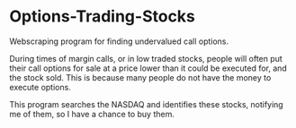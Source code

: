 # Options-Trading-Stocks
Webscraping program for finding undervalued call options.

During times of margin calls, or in low traded stocks, people will often put their call options for sale at a price lower than it could be executed for, and the stock sold. This is because many people do not have the money to execute options.

This program searches the NASDAQ and identifies these stocks, notifying me of them, so I have a chance to buy them.
